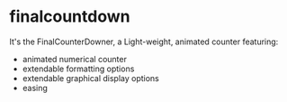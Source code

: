 # finalcountdown
It's the FinalCounterDowner, a Light-weight, animated counter featuring:

* animated numerical counter
* extendable formatting options
* extendable graphical display options
* easing
